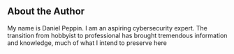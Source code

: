 ## About the Author

My name is Daniel Peppin. I am an aspiring cybersecurity expert. The transition from hobbyist to professional has brought tremendous information and knowledge, much of what I intend to preserve here
